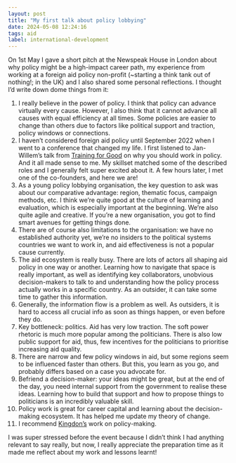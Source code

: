 ```yaml
---
layout: post
title: "My first talk about policy lobbying"
date: 2024-05-08 12:24:16
tags: aid
label: international-development
---
```


On 1st May I gave a short pitch at the Newspeak House in London about why policy might be a high-impact career path, my experience from working at a foreign aid policy non-profit (~starting a think tank out of nothing!; in the UK) and I also shared some personal reflections. I thought I’d write down dome things from it:

1. I really believe in the power of policy. I think that policy can advance virtually every cause. However, I also think that it cannot advance all causes with equal efficiency at all times. Some policies are easier to change than others due to factors like political support and traction, policy windows or connections.
2. I haven’t considered foreign aid policy until September 2022 when I went to a conference that changed my life. I first listened to Jan-Willem’s talk from [Training for Good](https://www.trainingforgood.com/) on why you should work in policy. And it all made sense to me. My skillset matched some of the described roles and I generally felt super excited about it. A few hours later, I met one of the co-founders, and here we are!
3. As a young policy lobbying organisation, the key question to ask was about our comparative advantage: region, thematic focus, campaign methods, etc. I think we’re quite good at the culture of learning and evaluation, which is especially important at the beginning. We’re also quite agile and creative. If you’re a new organisation, you got to find smart avenues for getting things done.
4. There are of course also limitations to the organisation: we have no established authority yet, we’re no insiders to the political systems countries we want to work in, and aid effectiveness is not a popular cause currently.
5. The aid ecosystem is really busy. There are lots of actors all shaping aid policy in one way or another. Learning how to navigate that space is really important, as well as identifying key collaborators, unobvious decision-makers to talk to and understanding how the policy process actually works in a specific country. As an outsider, it can take some time to gather this information.
6. Generally, the information flow is a problem as well. As outsiders, it is hard to access all crucial info as soon as things happen, or even before they do.
7. Key bottleneck: politics. Aid has very low traction. The soft power rhetoric is much more popular among the politicians. There is also low public support for aid, thus, few incentives for the politicians to prioritise increasing aid quality.
8. There are narrow and few policy windows in aid, but some regions seem to be influenced faster than others. But this, you learn as you go, and probably differs based on a case you advocate for.
9. Befriend a decision-maker: your ideas might be great, but at the end of the day, you need internal support from the government to realise these ideas. Learning how to build that support and how to propose things to politicians is an incredibly valuable skill.
10. Policy work is great for career capital and learning about the decision-making ecosystem. It has helped me update my theory of change.
11. I recommend [Kingdon’s](https://www.goodreads.com/book/show/48573.Agendas_Alternatives_and_Public_Policies) work on policy-making.

I was super stressed before the event because I didn’t think I had anything relevant to say really, but now, I really appreciate the preparation time as it made me reflect about my work and lessons learnt!
